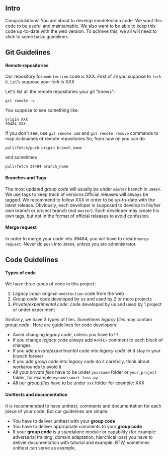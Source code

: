 ## Intro 

Congratulations! You are about to develop mmdetection code. We want this code to be useful and maintainable. 
We also want to be able to keep this code up-to-date with the web version. To achieve this, we all will need to stick to some basic guidelines. 


## Git Guidelines

#### Remote repositories
Our repository for `mmdetection` code is XXX. First of all you suppose to `fork` it. 
Let's suppose your fork is XXX

Let's list all the remote repositories your git "knows":

``````
git remote -v
``````

You suppose to see something like: 

``````
origin XXX
39484 XXX

``````
If you don't see, use `git remote add`  and `git remote remove` commands to map nicknames of remote repositories
So, from now on you can do 
````
pull/fetch/push origin branch_name ` 
````
and sometimes 
````
pull/fetch 39484 branch_name
````

#### Branches and Tags

The most updated _group code_ will usually be under `master` branch in `39484`. 
We use tags to keep track of versions.Official releases will always be tagged. 
We recommend to follow XXX in order to be up-to-date with the latest release. 
Obviously, each developer is supposed to develop in his/her own branch or project branch (not `master`).
Each developer may create his own tags, but not in the format of official releases to avoid confusion.

#### Merge request

In order to merge your code into 39484, you will have to create `merge request`. 
Never do `push` into `39484`, unless you are administrator.    

## Code Guidelines

#### Types of code
We have three types of code in this project: 
1) _Legacy code_: original `mmdetection` code from the web 
2) _Group code_: code developed by us and used by 2 or more projects 
3) _Private/experimental code_: code developed by us and used by 1 project or under experiment

Similarly, we have 3 types of files. Sometimes _legacy files_ may contain _group code_ . 
Here are guidelines for code developers: 

* Avoid changing _legacy code_, unless you have to !!!
* If you change _legacy code_ always add `#<RFL>` comment to each block of changes
* If you add _private/experimental code_ into _legacy code_ let it stay in your branch forever
* If you add _group code_ into _legacy code_ do it carefully, think about workarounds to avoid it
* All your _private files_ have to be under `yourname` folder or `your_project` folder, for example `myname\smart_loss.py`
* All our _group files_ have to be under `xxx` folder for example: XXX

#### Unittests and documentation

It is recommended to have unittest, comments and documentation for each piece of your code. But our guidelines are simple: 

* You have to deliver unittest with your __group code__
* You have to deliver appropriate comments to your __group code__ 
* If your __group code__ is a standalone module or capability 
(for example: adversarial training, domain adaptation, hierchical loss) you have to deliver documentation with tutorial and example. 
BTW, sometimes unittest can serve as example. 
